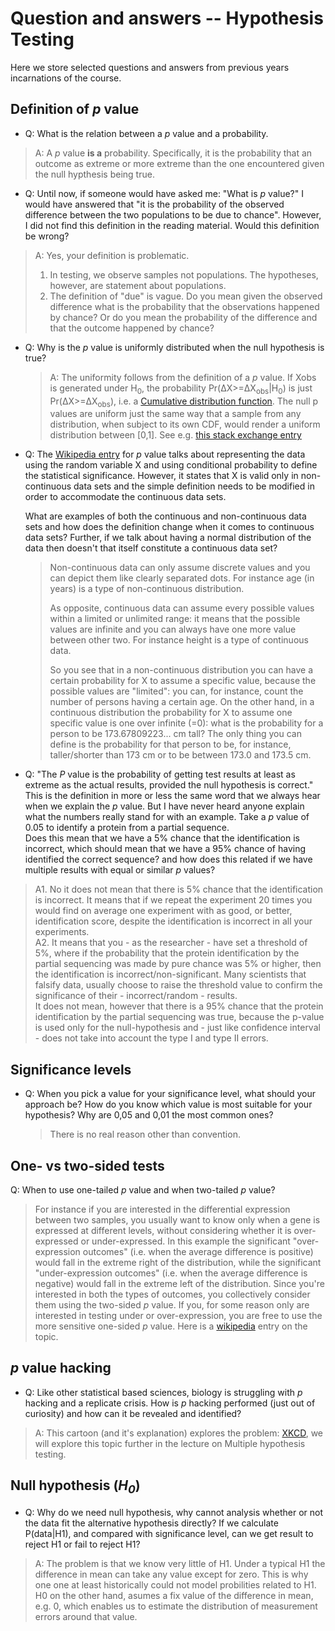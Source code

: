 # Question and answers -- Hypothesis Testing

Here we store selected questions and answers from previous years incarnations of the course.

## Definition of *p* value

* Q: What is the relation between a *p* value and a probability.
> A: A *p* value **is a** probability. Specifically, it is the probability that an outcome as extreme or more extreme than the one encountered given the null hypthesis being true.

* Q: Until now, if someone would have asked me: "What is *p* value?" I would have answered that "it is the probability of the observed difference between the two populations to be due to chance". However, I did not find this definition in the reading material. Would this definition be wrong?
> A: Yes, your definition is problematic.  
> 1. In testing, we observe samples not populations. The hypotheses, however, are statement about populations.  
> 2. The definition of "due" is vague. Do you mean given the observed difference what is the probability that the observations happened by chance? Or do you mean the probability of the difference and that the outcome happened by chance?  

* Q: Why is the *p* value is uniformly distributed when the null hypothesis is true?
  > A: The uniformity follows from the definition of a *p* value. If Xobs is generated under H<sub>0</sub>, the probability Pr(&Delta;X>=&Delta;X<sub>obs</sub>\|H<sub>0</sub>) is just Pr(&Delta;X>=&Delta;X<sub>obs</sub>), i.e. a [Cumulative distribution function](https://en.wikipedia.org/wiki/Cumulative_distribution_function). The null p values are uniform just the same way that a sample from any distribution, when subject to its own CDF, would render a uniform distribution between [0,1].
  > See e.g. [this stack exchange entry](https://stats.stackexchange.com/a/11288)

* Q: The [Wikipedia entry](https://en.wikipedia.org/wiki/P-value) for *p* value talks about representing the data using the random variable X and using conditional probability to define the statistical significance. However, it states that X is valid only in non-continuous data sets and the simple definition needs to be modified in order to accommodate the continuous data sets.

  What are examples of both the continuous and non-continuous data sets and how does the definition change when it comes to continuous data sets? Further, if we talk about having a normal distribution of the data then doesn't that itself constitute a continuous data set?
  > Non-continuous data can only assume discrete values and you can depict them like clearly separated dots. For instance age (in years) is a type of non-continuous distribution.  
  >  
  > As opposite, continuous data can assume every possible values within a limited or unlimited range: it means that the possible values are infinite and you can always have one more value between other two. For instance height is a type of continuous data.  
  >  
  > So you see that in a non-continuous distribution you can have a certain probability for X to assume a specific value, because the possible values are "limited": you can, for instance, count the number of persons having a certain age. On the other hand, in a continuous distribution the probability for X to assume one specific value is one over infinite (=0): what is the probability for a person to be 173.67809223... cm tall? The only thing you can define is the probability for that person to be, for instance, taller/shorter than 173 cm or to be between 173.0 and 173.5 cm.

* Q: "The *P* value is the probability of getting test results at least as extreme as the actual results, provided the null hypothesis is correct."  
This is the definition in more or less the same word that we always hear when we explain the *p* value. But I have never heard anyone explain what the numbers really stand for with an example. Take a *p* value of 0.05 to identify a protein from a partial sequence.  
Does this mean that we have a 5% chance that the identification is incorrect, which should mean that we have a 95% chance of having identified the correct sequence? and how does this related if we have multiple results with equal or similar *p* values?
> A1. No it does not mean that there is 5% chance that the identification is incorrect. It means that if we repeat the experiment 20 times you would find on average one experiment with as good, or better, identification score, despite the identification is incorrect in all your experiments.  
> A2. It means that you - as the researcher - have set a threshold of 5%, where if the probability that the protein identification by the partial sequencing was made by pure chance was 5% or higher, then the identification is incorrect/non-significant. Many scientists that falsify data, usually choose to raise the threshold value to confirm the significance of their - incorrect/random - results.  
It does not mean, however that there is a 95% chance that the protein identification by the partial sequencing was true, because the p-value is used only for the null-hypothesis and - just like confidence interval - does not take into account the type I and type II errors.

## Significance levels

* Q: When you pick a value for your significance level, what should your approach be? How do you know which value is most suitable for your hypothesis? Why are 0,05 and 0,01 the most common ones?  
  > There is no real reason other than convention.

## One- vs two-sided tests

Q: When to use one-tailed *p* value and when two-tailed *p* value?  
  > For instance if you are interested in the differential expression between two samples, you usually want to know only when a gene is expressed at different levels, without considering whether it is over-expressed or under-expressed. In this example the significant  "over-expression outcomes" (i.e. when the average difference is positive) would fall in the extreme right of the distribution, while the significant "under-expression outcomes" (i.e. when the average difference is negative) would fall in the extreme left of the distribution. Since you're interested in both the types of outcomes, you collectively consider them using the two-sided *p* value. If you, for some reason only are interested in testing under or over-expression, you are free to use the more sensitive one-sided *p* value.
  > Here is a  [wikipedia](https://en.wikipedia.org/wiki/One-_and_two-tailed_tests) entry on the topic.

## *p* value hacking

* Q: Like other statistical based sciences, biology is struggling with *p* hacking and a replicate crisis. How is *p* hacking performed (just out of curiosity) and how can it be revealed and identified?  
> A: This cartoon (and it's explanation) explores the problem:  [XKCD](https://www.explainxkcd.com/wiki/index.php/882:_Significant), we will explore this topic further in the lecture on Multiple hypothesis testing.

## Null hypothesis (*H<sub>0</sub>*)

* Q: Why do we need null hypothesis, why cannot analysis whether or not the data fit the alternative hypothesis directly? If we calculate P(data\|H1), and compared with significance level, can we get result to reject H1 or fail to reject H1?
> A: The problem is that we know very little of H1. Under a typical H1 the difference in mean can take any value except for zero. This is why one one at least historically could not model probilities related to H1. H0 on the other hand, asumes a fix value of the difference in mean, e.g. 0, which enables us to estimate the distribution of measurement errors around that value.
